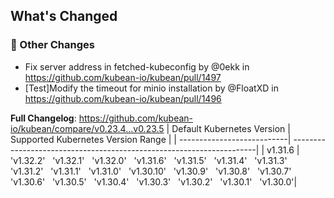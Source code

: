 <!-- Release notes generated using configuration in .github/release.yml at v0.23.5 -->

## What's Changed
### 🔨 Other Changes
* Fix server address in fetched-kubeconfig by @0ekk in https://github.com/kubean-io/kubean/pull/1497
* [Test]Modify the timeout for minio installation by @FloatXD in https://github.com/kubean-io/kubean/pull/1496


**Full Changelog**: https://github.com/kubean-io/kubean/compare/v0.23.4...v0.23.5
| Default Kubernetes Version | Supported Kubernetes Version Range                                   |
| ---------------------------| ---------------------------------------------------------------------|
| v1.31.6                 |  'v1.32.2' &nbsp; 'v1.32.1' &nbsp; 'v1.32.0' &nbsp; 'v1.31.6' &nbsp; 'v1.31.5' &nbsp; 'v1.31.4' &nbsp; 'v1.31.3' &nbsp; 'v1.31.2' &nbsp; 'v1.31.1' &nbsp; 'v1.31.0' &nbsp; 'v1.30.10' &nbsp; 'v1.30.9' &nbsp; 'v1.30.8' &nbsp; 'v1.30.7' &nbsp; 'v1.30.6' &nbsp; 'v1.30.5' &nbsp; 'v1.30.4' &nbsp; 'v1.30.3' &nbsp; 'v1.30.2' &nbsp; 'v1.30.1' &nbsp; 'v1.30.0'|

